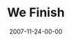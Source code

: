 ---
layout: message
category: message
series: "Context"
title: "We Finish"
date: 2007-11-24-00-00
message_id: 470
audio: "http://s3.amazonaws.com/crossroads-media/message/audio/Context_03_We_Finish_11_25_07_Brian_Tome.mp3"
audio-duration: "44:42"
explicit: false
---